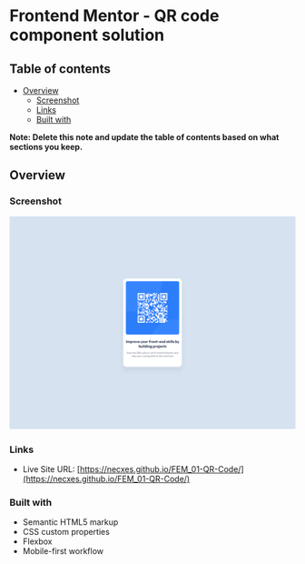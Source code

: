 # Frontend Mentor - QR code component solution

## Table of contents

- [Overview](#overview)
  - [Screenshot](#screenshot)
  - [Links](#links)
  - [Built with](#built-with)

**Note: Delete this note and update the table of contents based on what sections you keep.**

## Overview

### Screenshot

![](./screenshot.jpg)

### Links

- Live Site URL: [https://necxes.github.io/FEM_01-QR-Code/](https://necxes.github.io/FEM_01-QR-Code/)

### Built with

- Semantic HTML5 markup
- CSS custom properties
- Flexbox
- Mobile-first workflow
